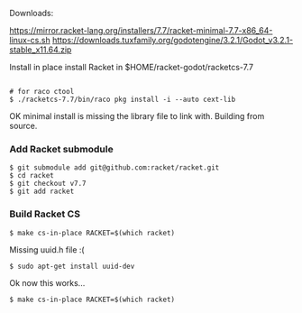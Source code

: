 
Downloads:

https://mirror.racket-lang.org/installers/7.7/racket-minimal-7.7-x86_64-linux-cs.sh
https://downloads.tuxfamily.org/godotengine/3.2.1/Godot_v3.2.1-stable_x11.64.zip

Install in place install Racket in
$HOME/racket-godot/racketcs-7.7

```

# for raco ctool
$ ./racketcs-7.7/bin/raco pkg install -i --auto cext-lib

 ```

OK minimal install is missing the library file to link with.  Building from source.


### Add Racket submodule
```
$ git submodule add git@github.com:racket/racket.git
$ cd racket
$ git checkout v7.7
$ git add racket
```


### Build Racket CS
```
$ make cs-in-place RACKET=$(which racket)
```

Missing uuid.h file :(

```
$ sudo apt-get install uuid-dev
```

Ok now this works...

```
$ make cs-in-place RACKET=$(which racket)
```
